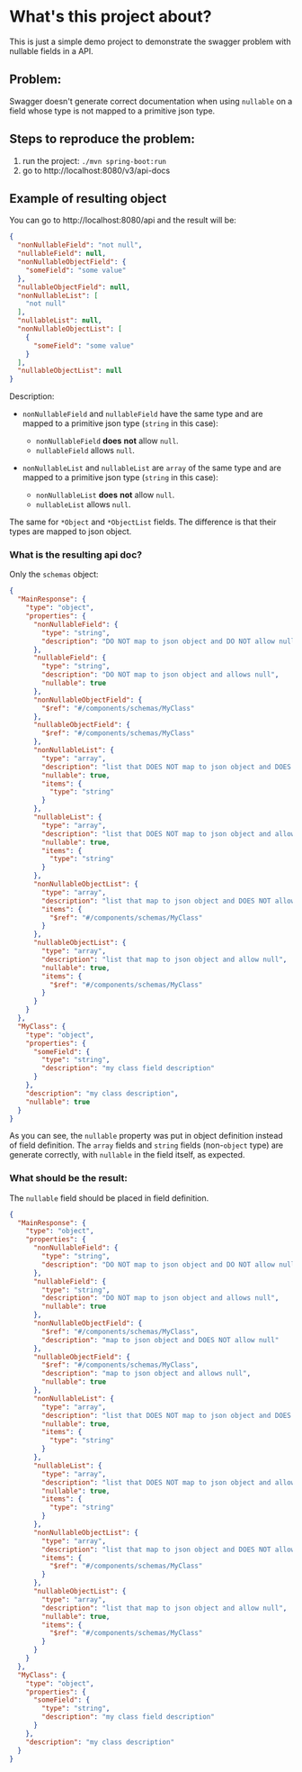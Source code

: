 # What's this project about?

This is just a simple demo project to demonstrate the swagger problem with nullable fields in a API.


## Problem:

Swagger doesn't generate correct documentation when using `nullable` on a field whose type is not mapped to a primitive json type. 


## Steps to reproduce the problem:

1. run the project: `./mvn spring-boot:run`
2. go to http://localhost:8080/v3/api-docs

## Example of resulting object 

You can go to http://localhost:8080/api and the result will be:

```json
{
  "nonNullableField": "not null",
  "nullableField": null,
  "nonNullableObjectField": {
    "someField": "some value"
  },
  "nullableObjectField": null,
  "nonNullableList": [
    "not null"
  ],
  "nullableList": null,
  "nonNullableObjectList": [
    {
      "someField": "some value"
    }
  ],
  "nullableObjectList": null
}
```

Description: 

* `nonNullableField` and `nullableField` have the same type and are mapped to a primitive json type (`string` in this case):
  * `nonNullableField` **does** **not** allow `null`.
  * `nullableField` allows `null`.

* `nonNullableList` and `nullableList` are `array` of the same type and are mapped to a primitive json type (`string` in this case):
  * `nonNullableList` **does** **not** allow `null`.
  * `nullableList` allows `null`.
  
The same for `*Object` and `*ObjectList` fields. The difference is that their types are mapped to json object. 

### What is the resulting api doc?
Only the `schemas` object:

```json
{
  "MainResponse": {
    "type": "object",
    "properties": {
      "nonNullableField": {
        "type": "string",
        "description": "DO NOT map to json object and DO NOT allow null"
      },
      "nullableField": {
        "type": "string",
        "description": "DO NOT map to json object and allows null",
        "nullable": true
      },
      "nonNullableObjectField": {
        "$ref": "#/components/schemas/MyClass"
      },
      "nullableObjectField": {
        "$ref": "#/components/schemas/MyClass"
      },
      "nonNullableList": {
        "type": "array",
        "description": "list that DOES NOT map to json object and DOES NOT allow null",
        "nullable": true,
        "items": {
          "type": "string"
        } 
      },
      "nullableList": {
        "type": "array",
        "description": "list that DOES NOT map to json object and allow null",
        "nullable": true,
        "items": {
          "type": "string"
        }
      },
      "nonNullableObjectList": {
        "type": "array",
        "description": "list that map to json object and DOES NOT allow null",
        "items": {
          "$ref": "#/components/schemas/MyClass"
        }
      },
      "nullableObjectList": {
        "type": "array",
        "description": "list that map to json object and allow null",
        "nullable": true,
        "items": {
          "$ref": "#/components/schemas/MyClass"
        }
      }
    }
  },
  "MyClass": {
    "type": "object",
    "properties": {
      "someField": {
        "type": "string",
        "description": "my class field description"
      }
    },
    "description": "my class description",
    "nullable": true
  }
}
```

As you can see, the `nullable` property was put in object definition instead of field definition. 
The `array` fields and `string` fields (non-`object` type) are generate correctly, with `nullable` in the field itself, as expected.

### What should be the result: 

The `nullable` field should be placed in field definition.

```json
{
  "MainResponse": {
    "type": "object",
    "properties": {
      "nonNullableField": {
        "type": "string",
        "description": "DO NOT map to json object and DO NOT allow null"
      },
      "nullableField": {
        "type": "string",
        "description": "DO NOT map to json object and allows null",
        "nullable": true
      },
      "nonNullableObjectField": {
        "$ref": "#/components/schemas/MyClass",
        "description": "map to json object and DOES NOT allow null"
      },
      "nullableObjectField": {
        "$ref": "#/components/schemas/MyClass",
        "description": "map to json object and allows null",
        "nullable": true
      },
      "nonNullableList": {
        "type": "array",
        "description": "list that DOES NOT map to json object and DOES NOT allow null",
        "nullable": true,
        "items": {
          "type": "string"
        } 
      },
      "nullableList": {
        "type": "array",
        "description": "list that DOES NOT map to json object and allow null",
        "nullable": true,
        "items": {
          "type": "string"
        }
      },
      "nonNullableObjectList": {
        "type": "array",
        "description": "list that map to json object and DOES NOT allow null",
        "items": {
          "$ref": "#/components/schemas/MyClass"
        }
      },
      "nullableObjectList": {
        "type": "array",
        "description": "list that map to json object and allow null",
        "nullable": true,
        "items": {
          "$ref": "#/components/schemas/MyClass"
        }
      }      
    }
  },
  "MyClass": {
    "type": "object",
    "properties": {
      "someField": {
        "type": "string",
        "description": "my class field description"
      }
    },
    "description": "my class description"
  }
}
```
